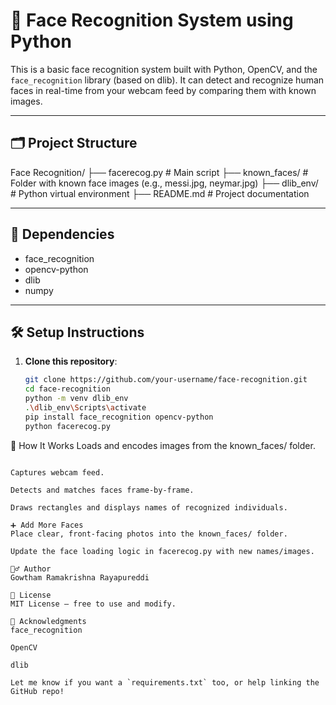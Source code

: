 # 👤 Face Recognition System using Python

This is a basic face recognition system built with Python, OpenCV, and the `face_recognition` library (based on dlib). It can detect and recognize human faces in real-time from your webcam feed by comparing them with known images.

---

## 🗂 Project Structure

Face Recognition/ ├── facerecog.py # Main script ├── known_faces/ # Folder with known face images (e.g., messi.jpg, neymar.jpg) ├── dlib_env/ # Python virtual environment ├── README.md # Project documentation

---

## 🔧 Dependencies

- face_recognition
- opencv-python
- dlib
- numpy

---

## 🛠️ Setup Instructions

1. **Clone this repository**:
   ```bash
   git clone https://github.com/your-username/face-recognition.git
   cd face-recognition
   python -m venv dlib_env
   .\dlib_env\Scripts\activate
   pip install face_recognition opencv-python
   python facerecog.py
   ```

📸 How It Works
Loads and encodes images from the known_faces/ folder.

```

Captures webcam feed.

Detects and matches faces frame-by-frame.

Draws rectangles and displays names of recognized individuals.

➕ Add More Faces
Place clear, front-facing photos into the known_faces/ folder.

Update the face loading logic in facerecog.py with new names/images.

🙋‍♂️ Author
Gowtham Ramakrishna Rayapureddi

📜 License
MIT License – free to use and modify.

🙏 Acknowledgments
face_recognition

OpenCV

dlib

Let me know if you want a `requirements.txt` too, or help linking the GitHub repo!
```
